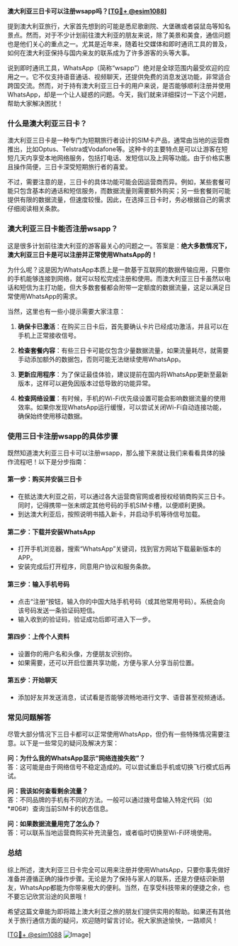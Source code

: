 **澳大利亚三日卡可以注册wsapp吗？[[TG💪+ @esim1088](https://t.me/s/esim1088)]**

提到澳大利亚旅行，大家首先想到的可能是悉尼歌剧院、大堡礁或者袋鼠岛等知名景点。然而，对于不少计划前往澳大利亚的朋友来说，除了美景和美食，通信问题也是他们关心的重点之一。尤其是近年来，随着社交媒体和即时通讯工具的普及，如何在澳大利亚保持与国内亲友的联系成为了许多游客的头等大事。

说到即时通讯工具，WhatsApp（简称“wsapp”）绝对是全球范围内最受欢迎的应用之一。它不仅支持语音通话、视频聊天，还提供免费的消息发送功能，非常适合跨国交流。然而，对于持有澳大利亚三日卡的用户来说，是否能够顺利注册并使用WhatsApp，却是一个让人疑惑的问题。今天，我们就来详细探讨一下这个问题，帮助大家解决困扰！

### **什么是澳大利亚三日卡？**

澳大利亚三日卡是一种专门为短期旅行者设计的SIM卡产品，通常由当地的运营商推出，比如Optus、Telstra或Vodafone等。这种卡的主要特点是可以让游客在短短几天内享受本地网络服务，包括打电话、发短信以及上网等功能。由于价格实惠且操作简便，三日卡深受短期旅行者的喜爱。

不过，需要注意的是，三日卡的具体功能可能会因运营商而异。例如，某些套餐可能只包含基本的通话和短信服务，而数据流量则需要额外购买；另一些套餐则可能提供有限的数据流量，但速度较慢。因此，在选择三日卡时，务必根据自己的需求仔细阅读相关条款。

### **澳大利亚三日卡能否注册wsapp？**

这是很多计划前往澳大利亚的游客最关心的问题之一。答案是：**绝大多数情况下，澳大利亚三日卡是可以注册并正常使用WhatsApp的！**

为什么呢？这是因为WhatsApp本质上是一款基于互联网的数据传输应用，只要你的手机能够连接到网络，就可以轻松完成注册和使用。而澳大利亚三日卡虽然以电话和短信为主打功能，但大多数套餐都会附带一定额度的数据流量，这足以满足日常使用WhatsApp的需求。

当然，这里也有一些小提示需要大家注意：

1. **确保卡已激活**：在购买三日卡后，首先要确认卡片已经成功激活，并且可以在手机上正常接收信号。
   
2. **检查套餐内容**：有些三日卡可能仅包含少量数据流量，如果流量耗尽，就需要手动添加额外的数据包，否则可能无法继续使用WhatsApp。

3. **更新应用程序**：为了保证最佳体验，建议提前在国内将WhatsApp更新至最新版本，这样可以避免因版本过低导致的功能异常。

4. **检查网络设置**：有时候，手机的Wi-Fi优先级设置可能会影响数据流量的使用效率。如果你发现WhatsApp运行缓慢，可以尝试关闭Wi-Fi自动连接功能，确保始终使用移动数据。

### **使用三日卡注册wsapp的具体步骤**

既然知道澳大利亚三日卡可以注册wsapp，那么接下来就让我们来看看具体的操作流程吧！以下是分步指南：

#### **第一步：购买并安装三日卡**
- 在抵达澳大利亚之前，可以通过各大运营商官网或者授权经销商购买三日卡。同时，记得携带一张未绑定其他号码的手机SIM卡槽，以便顺利更换。
- 到达澳大利亚后，按照说明书插入新卡，并启动手机等待信号加载。

#### **第二步：下载并安装WhatsApp**
- 打开手机浏览器，搜索“WhatsApp”关键词，找到官方网站下载最新版本的APP。
- 安装完成后打开程序，同意用户协议和服务条款。

#### **第三步：输入手机号码**
- 点击“注册”按钮，输入你的中国大陆手机号码（或其他常用号码）。系统会向该号码发送一条验证码短信。
- 输入收到的验证码，验证成功后即可进入下一步。

#### **第四步：上传个人资料**
- 设置你的用户名和头像，方便朋友识别你。
- 如果需要，还可以开启位置共享功能，方便与家人分享当前位置。

#### **第五步：开始聊天**
- 添加好友并发送消息，试试看是否能够流畅地进行文字、语音甚至视频通话。

### **常见问题解答**

尽管大部分情况下三日卡都可以正常使用WhatsApp，但仍有一些特殊情况需要注意。以下是一些常见的疑问及解决方案：

**问：为什么我的WhatsApp显示“网络连接失败”？**  
答：这可能是由于网络信号不稳定造成的。可以尝试重启手机或切换飞行模式后再试。

**问：我该如何查看剩余流量？**  
答：不同品牌的手机有不同的方法。一般可以通过拨号盘输入特定代码（如*#06#）查询当前SIM卡的状态信息。

**问：如果数据流量用完了怎么办？**  
答：可以联系当地运营商购买补充流量包，或者临时切换至Wi-Fi环境使用。

### **总结**

综上所述，澳大利亚三日卡完全可以用来注册并使用WhatsApp，只要你事先做好准备并遵循正确的操作步骤。无论是为了保持与家人的联系，还是方便结识新朋友，WhatsApp都能为你带来极大的便利。当然，在享受科技带来的便捷之余，也不要忘记欣赏沿途的风景哦！

希望这篇文章能为即将踏上澳大利亚之旅的朋友们提供实用的帮助。如果还有其他关于旅行通信方面的疑问，欢迎随时留言讨论。祝大家旅途愉快，一路顺风！

[[TG💪+ @esim1088](https://t.me/s/esim1088) ![Image](https://i.postimg.cc/4NQfJmqS/Snipaste-2025-05-13-00-14-12.png)]